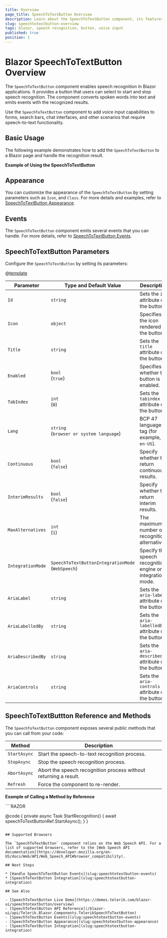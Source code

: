 ```yaml
---
title: Overview
page_title: SpeechToTextButton Overview
description: Learn about the SpeechToTextButton component, its features, and how to use it in Blazor applications.
slug: speechtotextbutton-overview
tags: blazor, speech recognition, button, voice input
published: true
position: 1
---
```


# Blazor SpeechToTextButton Overview

The `SpeechToTextButton` component enables speech recognition in Blazor applications. It provides a button that users can select to start and stop speech recognition. The component converts spoken words into text and emits events with the recognized results.

Use the `SpeechToTextButton` component to add voice input capabilities to forms, search bars, chat interfaces, and other scenarios that require speech-to-text functionality.

## Basic Usage

The following example demonstrates how to add the `SpeechToTextButton` to a Blazor page and handle the recognition result.

**Example of Using the SpeechToTextButton**

<demo metaUrl="client/speechtotextbutton/overview/" height="200"></demo>

## Appearance

You can customize the appearance of the `SpeechToTextButton` by setting parameters such as `Icon`, and `Class`. For more details and examples, refer to [SpeechToTextButton Appearance](slug:speechtotextbutton-appearance).

## Events

The `SpeechToTextButton` component emits several events that you can handle. For more details, refer to [SpeechToTextButton Events](slug:speechtotextbutton-events).

## SpeechToTextButton Parameters

Configure the `SpeechToTextButton` by setting its parameters:

@[template](/_contentTemplates/common/parameters-table-styles.md#table-layout)

| Parameter           | Type and Default&nbsp;Value                                 | Description                                                                                  |
|---------------------|-------------------------------------------------------------|----------------------------------------------------------------------------------------------|
| `Id`                | `string`                                                    | Sets the `id` attribute of the button.                                                       |
| `Icon`              | `object`                                                    | Specifies the icon rendered in the button.                                                   |
| `Title`             | `string`                                                    | Sets the `title` attribute of the button.                                                    |
| `Enabled`           | `bool`<br />(`true`)                                        | Specifies whether the button is enabled.                                                     |
| `TabIndex`          | `int`<br />(`0`)                                            | Sets the `tabindex` attribute of the button.                                                 |
| `Lang`              | `string`<br />(`browser or system language`)                | BCP 47 language tag (for example, `en-US`).                                                  |
| `Continuous`        | `bool`<br />(`false`)                                       | Specify whether to return continuous results.                                                |
| `InterimResults`    | `bool`<br />(`false`)                                       | Specify whether to return interim results.                                                   |
| `MaxAlternatives`   | `int`<br />(`1`)                                            | The maximum number of recognition alternatives.                                              |
| `IntegrationMode`   | `SpeechToTextButtonIntegrationMode`<br />(`WebSpeech`)      | Specify the speech recognition engine or integration mode.                                   |
| `AriaLabel`         | `string`                                                    | Sets the `aria-label` attribute of the button.                                               |
| `AriaLabelledBy`    | `string`                                                    | Sets the `aria-labelledby` attribute of the button.                                          |
| `AriaDescribedBy`   | `string`                                                    | Sets the `aria-describedby` attribute of the button.                                         |
| `AriaControls`      | `string`                                                    | Sets the `aria-controls` attribute of the button.                                            |

## SpeechToTextButtton Reference and Methods

The `SpeechToTextButton` component exposes several public methods that you can call from your code:

| Method         | Description                                                                                   |
|----------------|----------------------------------------------------------------------------------------------|
| `StartAsync` | Start the speech-to-text recognition process.                                                |
| `StopAsync`  | Stop the speech recognition process.                                                         |
| `AbortAsync` | Abort the speech recognition process without returning a result.                             |
| `Refresh`    | Force the component to re-render.                                                            |

**Example of Calling a Method by Reference**

<div class="skip-repl"></div>
````RAZOR
<TelerikSpeechToTextButton @ref="speechToTextButtonRef" />

@code {
    private async Task StartRecognition()
    {
        await speechToTextButtonRef.StartAsync();
    }
}
````

## Supported Browsers

The `SpeechToTextButton` component relies on the Web Speech API. For a list of supported browsers, refer to the [Web Speech API documentation](https://developer.mozilla.org/en-US/docs/Web/API/Web_Speech_API#browser_compatibility).

## Next Steps

* [Handle SpeechToTextButton Events](slug:speechtotextbutton-events)
* [SpeechToTextButton Integration](slug:speechtotextbutton-integration)

## See Also

- [SpeechToTextButton Live Demo](https://demos.telerik.com/blazor-ui/speechtotextbutton/overview)
- [SpeechToTextButton API Reference](/blazor-ui/api/Telerik.Blazor.Components.TelerikSpeechToTextButton)
- [SpeechToTextButton Events](slug:speechtotextbutton-events)
- [SpeechToTextButton Appearance](slug:speechtotextbutton-appearance)
- [SpeechToTextButton Integration](slug:speechtotextbutton-integration)